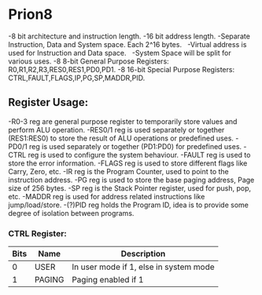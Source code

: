 # Prion8
-8 bit architecture and instruction length.
-16 bit address length.
-Separate Instruction, Data and System space. Each 2^16 bytes.
 	-Virtual address is used for Instruction and Data space.
 	-System Space will be split for various uses.
-8 8-bit General Purpose Registers: R0,R1,R2,R3,RES0,RES1,PD0,PD1.
-8 16-bit Special Purpose Registers: CTRL,FAULT,FLAGS,IP,PG,SP,MADDR,PID.

## Register Usage:
-R0-3 reg are general purpose register to temporarily store values and perform ALU operation.
-RES0/1 reg is used separately or together (RES1:RES0) to store the result of ALU operations or predefined uses.
-PD0/1 reg is used separately or together (PD1:PD0) for predefined uses.
-CTRL reg is used to configure the system behaviour.
-FAULT reg is used to store the error information.
-FLAGS reg is used to store different flags like Carry, Zero, etc.
-IR reg is the Program Counter, used to point to the instruction address.
-PG reg is used to store the base paging address, Page size of 256 bytes.
-SP reg is the Stack Pointer register, used for push, pop, etc.
-MADDR reg is used for address related instructions like jump/load/store.
-(?)PID reg holds the Program ID, idea is to provide some degree of isolation between programs.

### CTRL Register:
|Bits|Name      |Description                                         |
|----|----------|----------------------------------------------------|
|0   |USER      |In user mode if 1, else in system mode              |
|1   |PAGING    |Paging enabled if 1                                 |
